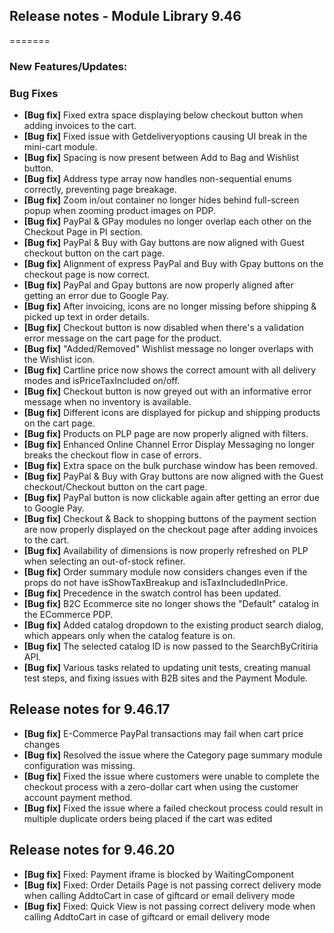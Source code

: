 ## Release notes - Module Library 9.46
=======

### New Features/Updates:

### Bug Fixes

* **[Bug fix]** 	Fixed extra space displaying below checkout button when adding invoices to the cart.
* **[Bug fix]** 	Fixed issue with Getdeliveryoptions causing UI break in the mini-cart module.
* **[Bug fix]** 	Spacing is now present between Add to Bag and Wishlist button.
* **[Bug fix]** 	Address type array now handles non-sequential enums correctly, preventing page breakage.
* **[Bug fix]** 	Zoom in/out container no longer hides behind full-screen popup when zooming product images on PDP.
* **[Bug fix]** 	PayPal & GPay modules no longer overlap each other on the Checkout Page in PI section.
* **[Bug fix]** 	PayPal & Buy with Gay buttons are now aligned with Guest checkout button on the cart page.
* **[Bug fix]** 	Alignment of express PayPal and Buy with Gpay buttons on the checkout page is now correct.
* **[Bug fix]** 	PayPal and Gpay buttons are now properly aligned after getting an error due to Google Pay.
* **[Bug fix]** 	After invoicing, icons are no longer missing before shipping & picked up text in order details.
* **[Bug fix]** 	Checkout button is now disabled when there's a validation error message on the cart page for the product.
* **[Bug fix]** 	"Added/Removed" Wishlist message no longer overlaps with the Wishlist icon.
* **[Bug fix]** 	Cartline price now shows the correct amount with all delivery modes and isPriceTaxIncluded on/off.
* **[Bug fix]** 	Checkout button is now greyed out with an informative error message when no inventory is available.
* **[Bug fix]** 	Different icons are displayed for pickup and shipping products on the cart page.
* **[Bug fix]** 	Products on PLP page are now properly aligned with filters.
* **[Bug fix]** 	Enhanced Online Channel Error Display Messaging no longer breaks the checkout flow in case of errors.
* **[Bug fix]** 	Extra space on the bulk purchase window has been removed.
* **[Bug fix]** 	PayPal & Buy with Gray buttons are now aligned with the Guest checkout/Checkout button on the cart page.
* **[Bug fix]** 	PayPal button is now clickable again after getting an error due to Google Pay.
* **[Bug fix]** 	Checkout & Back to shopping buttons of the payment section are now properly displayed on the checkout page after adding invoices to the cart.
* **[Bug fix]** 	Availability of dimensions is now properly refreshed on PLP when selecting an out-of-stock refiner.
* **[Bug fix]** 	Order summary module now considers changes even if the props do not have isShowTaxBreakup and isTaxIncludedInPrice.
* **[Bug fix]** 	Precedence in the swatch control has been updated.
* **[Bug fix]** 	B2C Ecommerce site no longer shows the "Default" catalog in the ECommerce PDP.
* **[Bug fix]** 	Added catalog dropdown to the existing product search dialog, which appears only when the catalog feature is on.
* **[Bug fix]** 	The selected catalog ID is now passed to the SearchByCritiria API.
* **[Bug fix]** 	Various tasks related to updating unit tests, creating manual test steps, and fixing issues with B2B sites and the Payment Module.

## Release notes for 9.46.17

* **[Bug fix]**     E-Commerce PayPal transactions may fail when cart price changes
* **[Bug fix]**     Resolved the issue where the Category page summary module configuration was missing.
* **[Bug fix]**     Fixed the issue where customers were unable to complete the checkout process with a zero-dollar cart when using the customer account payment method.
* **[Bug fix]**     Fixed the issue where a failed checkout process could result in multiple duplicate orders being placed if the cart was edited

## Release notes for 9.46.20

* **[Bug fix]**     Fixed: Payment iframe is blocked by WaitingComponent
* **[Bug fix]**     Fixed: Order Details Page is not passing correct delivery mode when calling AddtoCart in case of giftcard or email delivery mode
* **[Bug fix]**     Fixed: Quick View is not passing correct delivery mode when calling AddtoCart in case of giftcard or email delivery mode

